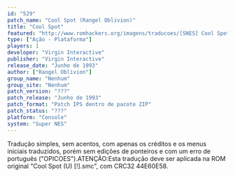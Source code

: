 ```yaml
---
id: "529"
patch_name: "Cool Spot (Rangel Oblivion)"
title: "Cool Spot"
featured: "http://www.romhackers.org/imagens/traducoes/[SNES] Cool Spot - Rangel Oblivion - 1.png"
type: ["Ação - Plataforma"]
players: 1
developer: "Virgin Interactive"
publisher: "Virgin Interactive"
release_date: "Junho de 1993"
author: ["Rangel Oblivion"]
group_name: "Nenhum"
group_site: "Nenhum"
patch_version: "???"
patch_release: "Junho de 1993"
patch_format: "Patch IPS dentro de pacote ZIP"
patch_status: "???"
platform: "Console"
system: "Super NES"
---
```


Tradução simples, sem acentos, com apenas os créditos e os menus iniciais traduzidos, porém sem edições de ponteiros e com um erro de português ("OPICOES").ATENÇÃO:Esta tradução deve ser aplicada na ROM original "Cool Spot (U) [!].smc", com CRC32 44E60E58.